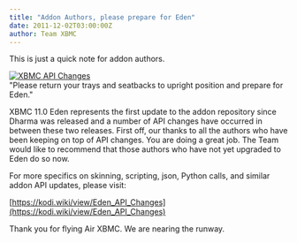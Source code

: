 ```yaml
---
title: "Addon Authors, please prepare for Eden"
date: 2011-12-02T03:00:00Z
author: Team XBMC
---
```


This is just a quick note for addon authors.

[![XBMC API Changes](/sites/default/files/uploads/XBMCAPIChanges-216x300.webp "XBMC API Changes")](/sites/default/files/uploads/XBMCAPIChanges.webp)  
 "Please return your trays and seatbacks to upright position and prepare for Eden."

XBMC 11.0 Eden represents the first update to the addon repository since Dharma was released and a number of API changes have occurred in between these two releases. First off, our thanks to all the authors who have been keeping on top of API changes. You are doing a great job. The Team would like to recommend that those authors who have not yet upgraded to Eden do so now.

For more specifics on skinning, scripting, json, Python calls, and similar addon API updates, please visit:

[https://kodi.wiki/view/Eden_API_Changes](https://kodi.wiki/view/Eden_API_Changes)

Thank you for flying Air XBMC. We are nearing the runway.
